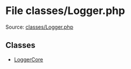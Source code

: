 File classes/Logger.php
=========

Source: [classes/Logger.php](https://github.com/PrestaShop/PrestaShop/blob/1.6.0.2/classes/Logger.php)


Classes
-------

* [LoggerCore](class.LoggerCore.md)


